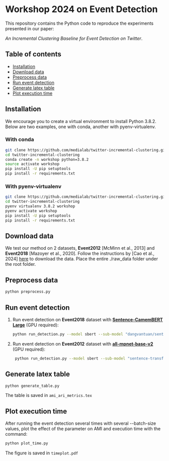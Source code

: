 # Workshop 2024 on Event Detection
This repository contains the Python code to reproduce the experiments presented in our paper:

*An Incremental Clustering Baseline for Event Detection on Twitter*.

## Table of contents
- [Installation](#installation)
- [Download data](#download-data)
- [Preprocess data](#preprocess-data)
- [Run event detection](#run-event-detection)
- [Generate latex table](#generate-latex-table)
- [Plot execution time](#plot-execution-time)

## Installation

We encourage you to create a virtual environment to install Python 3.8.2. Below are two examples, one with conda, another with pyenv-virtualenv.

### With conda
```bash
git clone https://github.com/medialab/twitter-incremental-clustering.git
cd twitter-incremental-clustering
conda create -n workshop python=3.8.2
source activate workshop
pip install -U pip setuptools
pip install -r requirements.txt
```

### With pyenv-virtualenv
```bash
git clone https://github.com/medialab/twitter-incremental-clustering.git
cd twitter-incremental-clustering
pyenv virtualenv 3.8.2 workshop
pyenv activate workshop
pip install -U pip setuptools
pip install -r requirements.txt
```

## Download data
We test our method on 2 datasets, **Event2012** [McMinn et al., 2013] and **Event2018** [Mazoyer et al., 2020]. Follow the instructions by [Cao et al., 2024] [here](https://github.com/SELGroup/HISEvent?tab=readme-ov-file#to-run-hisevent) to download the data. Place the entire ./raw_data folder under the root folder.

## Preprocess data
```bash
python preprocess.py
```

## Run event detection
1. Run event detection on **Event2018** dataset with
   **[Sentence-CamemBERT Large](https://huggingface.co/dangvantuan/sentence-camembert-large)** (GPU required):
    ```bash
    python run_detection.py --model sbert --sub-model "dangvantuan/sentence-camembert-large" --lang fr --dataset event2018.tsv
    ```
2. Run event detection on **Event2012** dataset with **[all-mpnet-base-v2](https://huggingface.co/sentence-transformers/all-mpnet-base-v2)** (GPU required):
   ```bash
    python run_detection.py --model sbert --sub-model "sentence-transformers/all-mpnet-base-v2" --lang en --dataset event2012.tsv
    ```

## Generate latex table
```bash
python generate_table.py
```
The table is saved in `ami_ari_metrics.tex`

## Plot execution time
After running the event detection several times with several --batch-size values, plot the effect of the parameter on AMI and execution time with the command:
```bash
python plot_time.py
```
The figure is saved in `timeplot.pdf`
